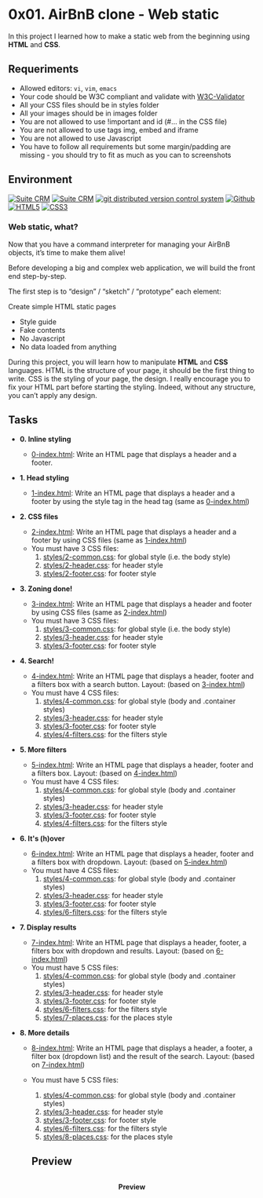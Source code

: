 # 0x01. AirBnB clone - Web static
In this project I learned how to make a static web from the beginning using **HTML** and **CSS**.

## Requeriments

* Allowed editors: ```vi```, ```vim```, ```emacs```
* Your code should be W3C compliant and validate with [W3C-Validator](https://github.com/holbertonschool/W3C-Validator)
* All your CSS files should be in styles folder
* All your images should be in images folder
* You are not allowed to use !important and id (#... in the CSS file)
* You are not allowed to use tags img, embed and iframe
* You are not allowed to use Javascript
* You have to follow all requirements but some margin/padding are missing - you should try to fit as much as you can to screenshots


## Environment

<!-- ubuntu -->
<a href="https://ubuntu.com/" target="_blank"> <img height="" src="https://img.shields.io/static/v1?label=&message=Ubuntu&color=E95420&logo=Ubuntu&logoColor=E95420&labelColor=2F333A" alt="Suite CRM"></a> <!-- vim --> <a href="https://www.vim.org/" target="_blank"> <img height="" src="https://img.shields.io/static/v1?label=&message=Vim&color=019733&logo=Vim&logoColor=019733&labelColor=2F333A" alt="Suite CRM"></a> <!-- git --> <a href="https://git-scm.com/" target="_blank"> <img height="" src="https://img.shields.io/static/v1?label=&message=Git&color=F05032&logo=Git&logoColor=F05032&labelColor=2F333A" alt="git distributed version control system"></a> <!-- github --> <a href="https://github.com" target="_blank"> <img height="" src="https://img.shields.io/static/v1?label=&message=GitHub&color=181717&logo=GitHub&logoColor=f2f2f2&labelColor=2F333A" alt="Github"></a> <!--HTML5--> <a href="https://html.spec.whatwg.org/multipage/" target="_blank"> <img height="" src="https://img.shields.io/static/v1?label=&message=HTML5&color=E85827&logo=HTML5&logoColor=E34F26&labelColor=2F333A" alt="HTML5"></a> <!-- CSS3 --> <a href="https://www.w3.org/Style/CSS/Overview.en.html" target="_blank"> <img height="" src="https://img.shields.io/static/v1?label=&message=CSS3&color=0071B5&logo=CSS3&logoColor=1572B6&labelColor=2F333A" alt="CSS3"></a>

### Web static, what?
Now that you have a command interpreter for managing your AirBnB objects, it’s time to make them alive!

Before developing a big and complex web application, we will build the front end step-by-step.

The first step is to “design” / “sketch” / “prototype” each element:

Create simple HTML static pages
* Style guide
* Fake contents
* No Javascript
* No data loaded from anything

During this project, you will learn how to manipulate **HTML** and **CSS** languages. HTML is the structure of your page, it should be the first thing to write. CSS is the styling of your page, the design. I really encourage you to fix your HTML part before starting the styling. Indeed, without any structure, you can’t apply any design.

## Tasks

* **0. Inline styling**
  * [0-index.html](./0-index.html): Write an HTML page that displays a header and a footer.

* **1. Head styling**
  * [1-index.html](./1-index.html): Write an HTML page that displays a header and a footer by using the style tag in the head tag (same as [0-index.html](./0-index.html))

* **2. CSS files**
  * [2-index.html](./2-index.html): Write an HTML page that displays a header and a footer by using CSS files (same as [1-index.html](./1-index.html))
  * You must have 3 CSS files:
    1. [styles/2-common.css](styles/2-common.css): for global style (i.e. the body style)
    2. [styles/2-header.css](styles/2-header.css): for header style
    3. [styles/2-footer.css](styles/2-footer.css): for footer style

* **3. Zoning done!**
  * [3-index.html](./3-index.html): Write an HTML page that displays a header and footer by using CSS files (same as [2-index.html](./2-index.html))
  * You must have 3 CSS files:
    1. [styles/3-common.css](styles/3-common.css): for global style (i.e. the body style)
    2. [styles/3-header.css](styles/3-header.css): for header style
    3. [styles/3-footer.css](styles/3-footer.css): for footer style

* **4. Search!**
  * [4-index.html](./4-index.html): Write an HTML page that displays a header, footer and a filters box with a search button. Layout: (based on [3-index.html](./3-index.html))
  * You must have 4 CSS files:
    1. [styles/4-common.css](styles/4-common.css): for global style (body and .container styles)
    2. [styles/3-header.css](styles/3-header.css): for header style
    3. [styles/3-footer.css](styles/3-footer.css): for footer style
    4. [styles/4-filters.css](styles/4-filters.css): for the filters style

* **5. More filters**
  * [5-index.html](./5-index.html): Write an HTML page that displays a header, footer and a filters box. Layout: (based on [4-index.html](./4-index.html))
  * You must have 4 CSS files:
    1. [styles/4-common.css](styles/4-common.css): for global style (body and .container styles)
    2. [styles/3-header.css](styles/3-header.css): for header style
    3. [styles/3-footer.css](styles/3-footer.css): for footer style
    4. [styles/4-filters.css](styles/5-filters.css): for the filters style

* **6. It's (h)over**
  * [6-index.html](./6-index.html): Write an HTML page that displays a header, footer and a filters box with dropdown. Layout: (based on [5-index.html](./5-index.html))
  * You must have 4 CSS files:
    1. [styles/4-common.css](styles/4-common.css): for global style (body and .container styles)
    2. [styles/3-header.css](styles/3-header.css): for header style
    3. [styles/3-footer.css](styles/3-footer.css): for footer style
    4. [styles/6-filters.css](styles/6-filters.css): for the filters style

* **7. Display results**
  * [7-index.html](./6-index.html): Write an HTML page that displays a header, footer, a filters box with dropdown and results. Layout: (based on [6-index.html](./6-index.html))
  * You must have 5 CSS files:
    1. [styles/4-common.css](styles/4-common.css): for global style (body and .container styles)
    2. [styles/3-header.css](styles/3-header.css): for header style
    3. [styles/3-footer.css](styles/3-footer.css): for footer style
    4. [styles/6-filters.css](styles/6-filters.css): for the filters style
    5. [styles/7-places.css](styles/7-places.css): for the places style

* **8. More details**
  * [8-index.html](./8-index.html): Write an HTML page that displays a header, a footer, a filter box (dropdown list) and the result of the search. Layout: (based on [7-index.html](./7-index.html))
  * You must have 5 CSS files:
    1. [styles/4-common.css](styles/4-common.css): for global style (body and .container styles)
    2. [styles/3-header.css](styles/3-header.css): for header style
    3. [styles/3-footer.css](styles/3-footer.css): for footer style
    4. [styles/6-filters.css](styles/6-filters.css): for the filters style
    5. [styles/8-places.css](styles/8-places.css): for the places style

    ## Preview

<p align="center">
  <img src="">
</p>
<p align="center"><strong>Preview</strong></p>
<br>
